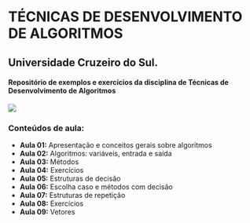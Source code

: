 # TÉCNICAS DE DESENVOLVIMENTO DE ALGORITMOS

## Universidade Cruzeiro do Sul.

#### Repositório de exemplos e exercícios da disciplina de Técnicas de Desenvolvimento de Algoritmos

![](http://dwebkit.esy.es/repositorio/img/pseudoc%C3%B3digo%20%28Personalizado%29.jpg)

### Conteúdos de aula:
* **Aula 01:** Apresentação e conceitos gerais sobre algoritmos
* **Aula 02:** Algoritmos: variáveis, entrada e saída
* **Aula 03:** Métodos
* **Aula 04:** Exercícios
* **Aula 05:** Estruturas de decisão
* **Aula 06:** Escolha caso e métodos com decisão
* **Aula 07:** Estruturas de repetição
* **Aula 08:** Exercícios
* **Aula 09:** Vetores
